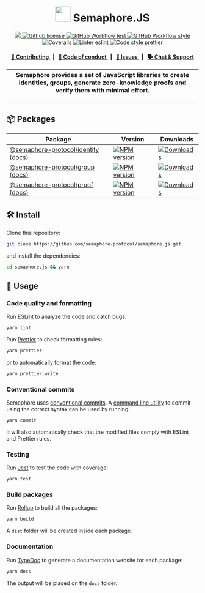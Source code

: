 <p align="center">
    <h1 align="center">
      <img width="40" src="https://github.com/semaphore-protocol/website/blob/main/static/img/semaphore-icon.svg">  
      Semaphore.JS
    </h1>
</p>

<p align="center">
    <a href="https://github.com/semaphore-protocol" target="_blank">
        <img src="https://img.shields.io/badge/project-Semaphore-blue.svg?style=flat-square">
    </a>
    <a href="https://github.com/semaphore-protocol/semaphore.js/blob/main/LICENSE">
        <img alt="Github license" src="https://img.shields.io/github/license/semaphore-protocol/semaphore.js.svg?style=flat-square">
    </a>
    <a href="https://github.com/semaphore-protocol/semaphore.js/actions?query=workflow%3Atest">
        <img alt="GitHub Workflow test" src="https://img.shields.io/github/workflow/status/semaphore-protocol/semaphore.js/test?label=test&style=flat-square&logo=github">
    </a>
    <a href="https://github.com/semaphore-protocol/semaphore.js/actions?query=workflow%3Astyle">
        <img alt="GitHub Workflow style" src="https://img.shields.io/github/workflow/status/semaphore-protocol/semaphore.js/style?label=style&style=flat-square&logo=github">
    </a>
    <a href="https://coveralls.io/github/semaphore-protocol/semaphore.js">
        <img alt="Coveralls" src="https://img.shields.io/coveralls/github/semaphore-protocol/semaphore.js?label=coverage (ts)&style=flat-square&logo=coveralls">
    </a>
    <a href="https://eslint.org/">
        <img alt="Linter eslint" src="https://img.shields.io/badge/linter-eslint-8080f2?style=flat-square&logo=eslint">
    </a>
    <a href="https://prettier.io/">
        <img alt="Code style prettier" src="https://img.shields.io/badge/code%20style-prettier-f8bc45?style=flat-square&logo=prettier">
    </a>

</p>

<div align="center">
    <h4>
        <a href="/CONTRIBUTING.md">
            👥 Contributing
        </a>
        <span>&nbsp;&nbsp;|&nbsp;&nbsp;</span>
        <a href="/CODE_OF_CONDUCT.md">
            🤝 Code of conduct
        </a>
        <span>&nbsp;&nbsp;|&nbsp;&nbsp;</span>
        <a href="https://github.com/semaphore-protocol/semaphore.js/contribute">
            🔎 Issues
        </a>
        <span>&nbsp;&nbsp;|&nbsp;&nbsp;</span>
        <a href="https://t.me/joinchat/B-PQx1U3GtAh--Z4Fwo56A">
            🗣️ Chat &amp; Support
        </a>
    </h4>
</div>

| Semaphore provides a set of JavaScript libraries to create identities, groups, generate zero-knowledge proofs and verify them with minimal effort. |
| ------------------------------------------------------------------------------------------------------------------------------------------ |

---

## 📦 Packages

<table>
    <th>Package</th>
    <th>Version</th>
    <th>Downloads</th>
    <tbody>
        <tr>
            <td>
                <a href="https://github.com/semaphore-protocol/semaphore.js/tree/main/packages/identity">
                    @semaphore-protocol/identity
                </a>
                <a href="https://semaphore-protocol.github.io/semaphore.js/identity">
                    (docs)
                </a>
            </td>
            <td>
                <!-- NPM version -->
                <a href="https://npmjs.org/package/@semaphore-protocol/identity">
                    <img src="https://img.shields.io/npm/v/@semaphore-protocol/identity.svg?style=flat-square" alt="NPM version" />
                </a>
            </td>
            <td>
                <!-- Downloads -->
                <a href="https://npmjs.org/package/@semaphore-protocol/identity">
                    <img src="https://img.shields.io/npm/dm/@semaphore-protocol/identity.svg?style=flat-square" alt="Downloads" />
                </a>
            </td>
        </tr>
        <tr>
            <td>
                <a href="https://github.com/semaphore-protocol/semaphore.js/tree/main/packages/group">
                    @semaphore-protocol/group
                </a>
                <a href="https://semaphore-protocol.github.io/semaphore.js/group">
                    (docs)
                </a>
            </td>
            <td>
                <!-- NPM version -->
                <a href="https://npmjs.org/package/@semaphore-protocol/group">
                    <img src="https://img.shields.io/npm/v/@semaphore-protocol/group.svg?style=flat-square" alt="NPM version" />
                </a>
            </td>
            <td>
                <!-- Downloads -->
                <a href="https://npmjs.org/package/@semaphore-protocol/group">
                    <img src="https://img.shields.io/npm/dm/@semaphore-protocol/group.svg?style=flat-square" alt="Downloads" />
                </a>
            </td>
        </tr>
        <tr>
            <td>
                <a href="https://github.com/semaphore-protocol/semaphore.js/tree/main/packages/proof">
                    @semaphore-protocol/proof
                </a>
                <a href="https://semaphore-protocol.github.io/semaphore.js/proof">
                    (docs)
                </a>
            </td>
            <td>
                <!-- NPM version -->
                <a href="https://npmjs.org/package/@semaphore-protocol/proof">
                    <img src="https://img.shields.io/npm/v/@semaphore-protocol/proof.svg?style=flat-square" alt="NPM version" />
                </a>
            </td>
            <td>
                <!-- Downloads -->
                <a href="https://npmjs.org/package/@semaphore-protocol/proof">
                    <img src="https://img.shields.io/npm/dm/@semaphore-protocol/proof.svg?style=flat-square" alt="Downloads" />
                </a>
            </td>
        </tr>
    <tbody>
</table>

## 🛠 Install

Clone this repository:

```bash
git clone https://github.com/semaphore-protocol/semaphore.js.git
```

and install the dependencies:

```bash
cd semaphore.js && yarn
```

## 📜 Usage

### Code quality and formatting

Run [ESLint](https://eslint.org/) to analyze the code and catch bugs:

```bash
yarn lint
```

Run [Prettier](https://prettier.io/) to check formatting rules:

```bash
yarn prettier
```

or to automatically format the code:

```bash
yarn prettier:write
```

### Conventional commits

Semaphore uses [conventional commits](https://www.conventionalcommits.org/en/v1.0.0/). A [command line utility](https://github.com/commitizen/cz-cli) to commit using the correct syntax can be used by running:

```bash
yarn commit
```

It will also automatically check that the modified files comply with ESLint and Prettier rules.

### Testing

Run [Jest](https://jestjs.io/) to test the code with coverage:

```bash
yarn test
```

### Build packages

Run [Rollup](https://www.rollupjs.org) to build all the packages:

```bash
yarn build
```

A `dist` folder will be created inside each package.

### Documentation

Run [TypeDoc](https://typedoc.org/) to generate a documentation website for each package:

```bash
yarn docs
```

The output will be placed on the `docs` folder.
